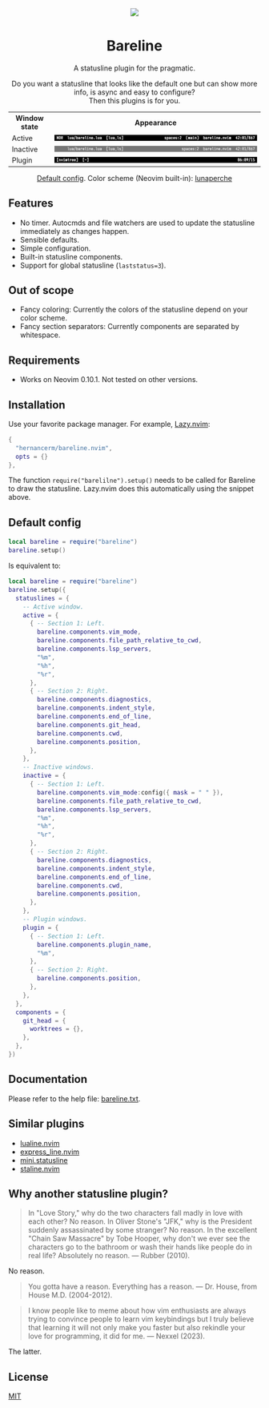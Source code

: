 <div align=center>
  <a href="https://github.com/hernancerm/bareline.nvim/actions/workflows/ci.yml" target="_blank">
    <img src="https://github.com/hernancerm/bareline.nvim/actions/workflows/ci.yml/badge.svg" />
  </a>
  <h1>Bareline</h1>
  <p>A statusline plugin for the pragmatic.</p>
  <p>
    Do you want a statusline that looks like the default one but can show more info, is async and
    easy to configure? <br> Then this plugins is for you.
  </p>
  <table>
    <tr>
      <th>Window state</th>
      <th>Appearance</th>
    </tr>
    <tr>
      <td>Active</td>
      <td><img src="./media/demo_active.png" alt="Active statusline"></td>
    </tr>
    <tr>
      <td>Inactive</td>
      <td><img src="./media/demo_inactive.png" alt="Inactive statusline"></td>
    </tr>
    <tr>
      <td>Plugin</td>
      <td><img src="./media/demo_plugin.png" alt="Plugin statusline"></td>
    </tr>
  </table>
  <p>
    <a href="#default-config">Default config</a>. Color scheme (Neovim built-in):
    <a href="https://github.com/vim/colorschemes/blob/master/colors/lunaperche.vim">lunaperche</a>
  </p>
</div>

## Features

- No timer. Autocmds and file watchers are used to update the statusline immediately as changes
  happen.
- Sensible defaults.
- Simple configuration.
- Built-in statusline components.
- Support for global statusline (`laststatus=3`).

## Out of scope

- Fancy coloring: Currently the colors of the statusline depend on your color scheme.
- Fancy section separators: Currently components are separated by whitespace.

## Requirements

- Works on Neovim 0.10.1. Not tested on other versions.

## Installation

Use your favorite package manager. For example, [Lazy.nvim](https://github.com/folke/lazy.nvim):

```lua
{
  "hernancerm/bareline.nvim",
  opts = {}
},
```

The function `require("barelilne").setup()` needs to be called for Bareline to draw the statusline.
Lazy.nvim does this automatically using the snippet above.

## Default config

```lua
local bareline = require("bareline")
bareline.setup()
```

Is equivalent to:

```lua
local bareline = require("bareline")
bareline.setup({
  statuslines = {
    -- Active window.
    active = {
      { -- Section 1: Left.
        bareline.components.vim_mode,
        bareline.components.file_path_relative_to_cwd,
        bareline.components.lsp_servers,
        "%m",
        "%h",
        "%r",
      },
      { -- Section 2: Right.
        bareline.components.diagnostics,
        bareline.components.indent_style,
        bareline.components.end_of_line,
        bareline.components.git_head,
        bareline.components.cwd,
        bareline.components.position,
      },
    },
    -- Inactive windows.
    inactive = {
      { -- Section 1: Left.
        bareline.components.vim_mode:config({ mask = " " }),
        bareline.components.file_path_relative_to_cwd,
        bareline.components.lsp_servers,
        "%m",
        "%h",
        "%r",
      },
      { -- Section 2: Right.
        bareline.components.diagnostics,
        bareline.components.indent_style,
        bareline.components.end_of_line,
        bareline.components.cwd,
        bareline.components.position,
      },
    },
    -- Plugin windows.
    plugin = {
      { -- Section 1: Left.
        bareline.components.plugin_name,
        "%m",
      },
      { -- Section 2: Right.
        bareline.components.position,
      },
    },
  },
  components = {
    git_head = {
      worktrees = {},
    },
  },
})
```

## Documentation

Please refer to the help file: [bareline.txt](./doc/bareline.txt).

## Similar plugins

- [lualine.nvim](https://github.com/nvim-lualine/lualine.nvim)
- [express_line.nvim](https://github.com/tjdevries/express_line.nvim)
- [mini.statusline](https://github.com/echasnovski/mini.nvim/blob/main/readmes/mini-statusline.md)
- [staline.nvim](https://github.com/tamton-aquib/staline.nvim)

## Why another statusline plugin?

> In "Love Story," why do the two characters fall madly in love with each other? No reason. In
> Oliver Stone's "JFK," why is the President suddenly assassinated by some stranger? No reason. In
> the excellent "Chain Saw Massacre" by Tobe Hooper, why don't we ever see the characters go to the
> bathroom or wash their hands like people do in real life? Absolutely no reason. — Rubber (2010).

No reason.

> You gotta have a reason. Everything has a reason. — Dr. House, from House M.D. (2004-2012).

> I know people like to meme about how vim enthusiasts are always trying to convince people to learn
> vim keybindings but I truly believe that learning it will not only make you faster but also
> rekindle your love for programming, it did for me. — Nexxel (2023).

The latter.

## License

[MIT](./LICENSE)
